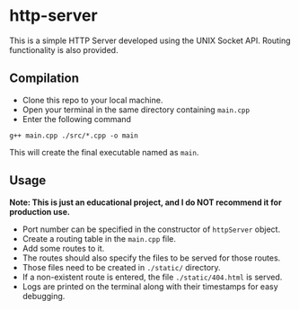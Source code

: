 # http-server
This is a simple HTTP Server developed using the UNIX Socket API. Routing functionality is also provided.
## Compilation
- Clone this repo to your local machine.
- Open your terminal in the same directory containing `main.cpp`
- Enter the following command
```
g++ main.cpp ./src/*.cpp -o main
```
This will create the final executable named as `main`.


## Usage
**Note: This is just an educational project, and I do NOT recommend it for production use.**
- Port number can be specified in the constructor of `httpServer` object.
- Create a routing table in the `main.cpp` file.
- Add some routes to it.
- The routes should also specify the files to be served for those routes.
- Those files need to be created in `./static/` directory.
- If a non-existent route is entered, the file `./static/404.html` is served.
- Logs are printed on the terminal along with their timestamps for easy debugging.

